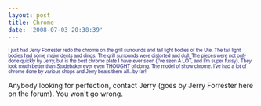 ```yaml
---
layout: post
title: Chrome
date: '2008-07-03 20:38:39'
---
```

<span style="font-family: Verdana,Arial,Helvetica; color: midnightblue; font-size: x-small;"><span id="msg" class="spnMessageText">I just had Jerry Forrester redo the chrome on the grill surrounds and tail light bodies of the Ute. The tail light bodies had some major dents and dings. The grill surrounds were distorted and dull. The pieces were not only done quickly by Jerry, but is the best chrome plate I have ever seen (I've seen A LOT, and I'm super fussy). They look much better than Studebaker ever even THOUGHT of doing. The model of show chrome. I've had a lot of chrome done by various shops and Jerry beats them all...by far!

Anybody looking for perfection, contact Jerry (goes by Jerry Forrester here on the forum).  You won't go wrong.

<img src="http://i149.photobucket.com/albums/s66/ddstnkmp/pics007-1.jpg" border="0" alt="" /></span></span>
